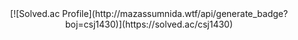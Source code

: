 <div align="center">
[![Solved.ac Profile](http://mazassumnida.wtf/api/generate_badge?boj=csj1430)](https://solved.ac/csj1430)
</div>
